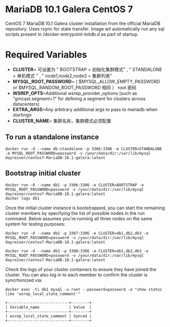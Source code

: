 **MariaDB 10.1 Galera CentOS 7**
==================

CentOS 7 MariaDB 10.1 Galera cluster installation from the official MariaDB repository. Uses rsync for state transfer. Image wil automatically run any sql scripts present in /docker-entrypoint-initdb.d as part of startup. 

# Required Variables
* **CLUSTER**= 可设置为 " BOOTSTRAP = 初始化集群模式" , " STANDALONE = 单机模式 " , " node1,node2,node3 = 集群列表"
* **MYSQL_ROOT_PASSWORD**=  ( $MYSQL_ALLOW_EMPTY_PASSWORD or $MYSQL_RANDOM_ROOT_PASSWORD 相同 ） root 密码
* **WSREP_OPTS**=Additional wsrep_provider_options (such as "gmcast.segment=1" for defining a segment for clusters across datacenters)
* **EXTRA_ARGS**=Any arbitrary additional args to pass to mariadb when startingo
* **CLUSTER_NAME**= 集群名称，集群模式必须配置


## To run a standalone instance

~~~
docker run -d --name db-standalone -p 3306:3306 -e CLUSTER=STANDALONE -e MYSQL_ROOT_PASSWORD=password -v /your/data/dir:/var/lib/mysql dayreiner/centos7-MariaDB-10.1-galera:latest
~~~

## Bootstrap initial cluster

~~~
docker run -d --name db1 -p 3306:3306 -e CLUSTER=BOOTSTRAP -e MYSQL_ROOT_PASSWORD=password -v /your/data/dir:/var/lib/mysql dayreiner/centos7-MariaDB-10.1-galera:latest
docker logs db1
~~~

Once the initial cluster instance is bootstrapped, you can start the remaining cluster members by specifying the list of possible nodes in the run command. Below assumes you're running all three nodes on the same system for testing purposes:

~~~
docker run -d --name db2 -p 3307:3306 -e CLUSTER=db1,db2,db3 -e MYSQL_ROOT_PASSWORD=password -v /your/data/dir:/var/lib/mysql dayreiner/centos7-MariaDB-10.1-galera:latest

docker run -d --name db3 -p 3308:3306 -e CLUSTER=db1,db2,db3 -e MYSQL_ROOT_PASSWORD=password -v /your/data/dir:/var/lib/mysql dayreiner/centos7-MariaDB-10.1-galera:latest
~~~

Check the logs of your cluster containers to ensure they have joined the cluster. You can also log in to each member to confirm the cluster is syncrhonized via:

~~~
docker exec -ti db1 mysql -u root --password=password -e "show status like 'wsrep_local_state_comment'"

+---------------------------+--------+
| Variable_name             | Value  |
+---------------------------+--------+
| wsrep_local_state_comment | Synced |
+---------------------------+--------+
~~~
